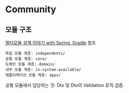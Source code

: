 # Community

## 모듈 구조

[멀티모듈 설계 이야기 with Spring, Gradle](https://woowabros.github.io/study/2019/07/01/multi-module.html) 참조

```
독립 모듈 계층: independents/
공통 모듈 계층: core/
도메인 모듈 계층: domain/
내부 모듈 계층: in-system-available/
애플리케이션 모듈 계층: apps/
```

공통 모듈에서 담당하는 것: Dto 및 Dto의 Validation 로직 검증.
